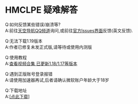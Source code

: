 # HMCLPE  疑难解答
  
Q:如何反馈某些错误/崩溃等?  
A:前往[天空导航QQ频道](https://pd.skycraft.cn/)询问,或前往[官方Issues界面](https://github.com//HMCL-PE/issues)反馈(英文反馈).  
  
Q:无法下载1.19版本  
A:作者已修复未发正式版,请等待或使用内测版  
  
Q:使用教程  
A:[查看视频合集 已更新1.18/1.17等版本](https://space.bilibili.com/1620937456/channel/collectiondetail?sid=129293)  
  
Q:遇到正版账号登录报错  
A:请使用加速器再试,后者请确认微软账户年龄大于18岁  
  
Q:下载地址  
A:[[点此下载]](http://mc.skycraft.cn/pojav/download)  
